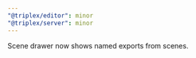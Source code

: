 ```yaml
---
"@triplex/editor": minor
"@triplex/server": minor
---
```


Scene drawer now shows named exports from scenes.
